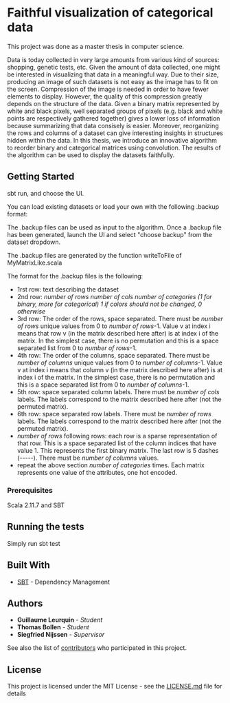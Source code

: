 # Faithful visualization of categorical data

This project was done as a master thesis in computer science. 

Data is today collected in very large amounts from various kind of sources:
shopping, genetic tests, etc. Given the amount of data collected, one might be
interested in visualizing that data in a meaningful way.
Due to their size, producing an image of such datasets is not easy as the
image has to fit on the screen. Compression of the image is needed in order
to have fewer elements to display. However, the quality of this compression
greatly depends on the structure of the data.
Given a binary matrix represented by white and black pixels, well separated
groups of pixels (e.g. black and white points are respectively gathered together)
gives a lower loss of information because summarizing that data consisely is
easier. Moreover, reorganizing the rows and columns of a dataset can give
interesting insights in structures hidden within the data.
In this thesis, we introduce an innovative algorithm to reorder binary and
categorical matrices using convolution. The results of the algorithm can be used to display the datasets faithfully.

## Getting Started

sbt run, and choose the UI.

You can load existing datasets or load your own with the following .backup format:

The .backup files can be used as input to the algorithm.
Once a .backup file has been generated, launch the UI and select "choose backup" from the dataset dropdown.

The .backup files are generated by the function writeToFile of MyMatrixLike.scala

The format for the .backup files is the following:

* 1rst row:
text describing the dataset
* 2nd row: 
*number of rows* *number of cols* *number of categories (1 for binary, more for categorical)* *1 if colors should not be changed, 0 otherwise*
* 3rd row:
The order of the rows, space separated. There must be *number of rows* unique values from 0 to *number of rows*-1. Value v at index i means that row v (in the matrix described here after) is at index i of the matrix. In the simplest case, there is no permutation and this is a space separated list from 0 to *number of rows*-1. 
* 4th row:
The order of the columns, space separated. There must be *number of columns* unique values from 0 to *number of columns*-1. Value v at index i means that column v (in the matrix described here after) is at index i of the matrix. In the simplest case, there is no permutation and this is a space separated list from 0 to *number of columns*-1.
* 5th row:
space separated column labels. There must be *number of cols* labels. The labels correspond to the matrix described here after (not the permuted matrix).
* 6th row:
space separated row labels. There must be *number of rows* labels. The labels correspond to the matrix described here after (not the permuted matrix).
* *number of rows* following rows:
each row is a sparse representation of that row. This is a space separated list of the column indices that have value 1. This represents the first binary matrix. The last row is 5 dashes (-----). There must be *number of columns* values.
* repeat the above section *number of categories* times. Each matrix represents one value of the attributes, one hot encoded.

### Prerequisites

Scala 2.11.7 and SBT



## Running the tests

Simply run sbt test


## Built With

* [SBT](http://www.scala-sbt.org/) - Dependency Management

## Authors

* **Guillaume Leurquin** - *Student*
* **Thomas Bollen** - *Student*
* **Siegfried Nijssen**  - *Supervisor*

See also the list of [contributors](https://github.com/your/project/contributors) who participated in this project.

## License

This project is licensed under the MIT License - see the [LICENSE.md](LICENSE.md) file for details
